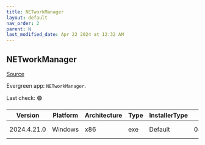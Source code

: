 ```yaml
---
title: NETworkManager
layout: default
nav_order: 2
parent: N
last_modified_date: Apr 22 2024 at 12:32 AM
---
```


## NETworkManager

[Source](https://github.com/BornToBeRoot/NETworkManager)

Evergreen app: `NETworkManager`. 

Last check: 🟢

| Version     | Platform | Architecture | Type | InstallerType | Date       | Size     | URI                                                                                                                                                                                                                                    |
| ----------- | -------- | ------------ | ---- | ------------- | ---------- | -------- | -------------------------------------------------------------------------------------------------------------------------------------------------------------------------------------------------------------------------------------- |
| 2024.4.21.0 | Windows  | x86          | exe  | Default       | 04/21/2024 | 18950390 | [https://github.com/BornToBeRoot/NETworkManager/releases/download/2024.4.21.0/NETworkManager_2024.4.21.0_Setup.exe](https://github.com/BornToBeRoot/NETworkManager/releases/download/2024.4.21.0/NETworkManager_2024.4.21.0_Setup.exe) |
